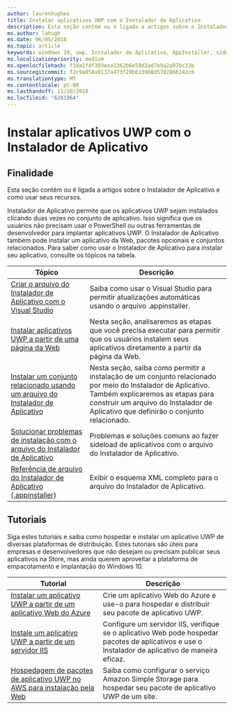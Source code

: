 ```yaml
---
author: laurenhughes
title: Instalar aplicativos UWP com o Instalador de Aplicativo
description: Esta seção contém ou é ligada a artigos sobre o Instalador de Aplicativo e como usar seus recursos.
ms.author: lahugh
ms.date: 06/05/2018
ms.topic: article
keywords: windows 10, uwp, Instalador de Aplicativo, AppInstaller, sideload, conjunto relacionado, pacotes opcionais
ms.localizationpriority: medium
ms.openlocfilehash: f3da1f4f393eea1362b6e59d2ad7e9a2a97bc33b
ms.sourcegitcommit: f2c9a050a9137a473f28b613968d5782866142c6
ms.translationtype: MT
ms.contentlocale: pt-BR
ms.lasthandoff: 11/10/2018
ms.locfileid: "6281964"
---
```

# <a name="install-uwp-apps-with-app-installer"></a>Instalar aplicativos UWP com o Instalador de Aplicativo

## <a name="purpose"></a>Finalidade
Esta seção contém ou é ligada a artigos sobre o Instalador de Aplicativo e como usar seus recursos. 

Instalador de Aplicativo permite que os aplicativos UWP sejam instalados clicando duas vezes no conjunto de aplicativo. Isso significa que os usuários não precisam usar o PowerShell ou outras ferramentas de desenvolvedor para implantar aplicativos UWP. O Instalador de Aplicativo também pode instalar um aplicativo da Web, pacotes opcionais e conjuntos relacionados. Para saber como usar o Instalador de Aplicativo para instalar seu aplicativo, consulte os tópicos na tabela.

| Tópico | Descrição |
|-------|-------------|
| [Criar o arquivo do Instalador de Aplicativo com o Visual Studio](create-appinstallerfile-vs.md)| Saiba como usar o Visual Studio para permitir atualizações automáticas usando o arquivo .appinstaller. |
| [Instalar aplicativos UWP a partir de uma página da Web](installing-UWP-apps-web.md) | Nesta seção, analisaremos as etapas que você precisa executar para permitir que os usuários instalem seus aplicativos diretamente a partir da página da Web. |
| [Instalar um conjunto relacionado usando um arquivo do Instalador de Aplicativo](install-related-set.md) | Nesta seção, saiba como permitir a instalação de um conjunto relacionado por meio do Instalador de Aplicativo. Também explicaremos as etapas para construir um arquivo do Instalador de Aplicativo que definirão o conjunto relacionado. |
| [Solucionar problemas de instalação com o arquivo do Instalador de Aplicativo](troubleshoot-appinstaller-issues.md) | Problemas e soluções comuns ao fazer sideload de aplicativos com o arquivo do Instalador de Aplicativo. |
| [Referência de arquivo do Instalador de Aplicativo (.appinstaller)](https://docs.microsoft.com/uwp/schemas/appinstallerschema/app-installer-file) | Exibir o esquema XML completo para o arquivo do Instalador de Aplicativo. |

## <a name="tutorials"></a>Tutoriais 

Siga estes tutoriais e saiba como hospedar e instalar um aplicativo UWP de diversas plataformas de distribuição. Estes tutoriais são úteis para empresas e desenvolvedores que não desejam ou precisam publicar seus aplicativos na Store, mas ainda querem aproveitar a plataforma de empacotamento e implantação do Windows 10.

| Tutorial | Descrição |
|----------|-------------|
| [Instalar um aplicativo UWP a partir de um aplicativo Web do Azure](web-install-azure.md) | Crie um aplicativo Web do Azure e use-o para hospedar e distribuir seu pacote de aplicativo UWP. |
| [Instale um aplicativo UWP a partir de um servidor IIS](web-install-IIS.md) | Configure um servidor IIS, verifique se o aplicativo Web pode hospedar pacotes de aplicativos e use o Instalador de aplicativo de maneira eficaz. |
| [Hospedagem de pacotes de aplicativo UWP no AWS para instalação pela Web](web-install-aws.md) | Saiba como configurar o serviço Amazon Simple Storage para hospedar seu pacote de aplicativo UWP de um site. |

